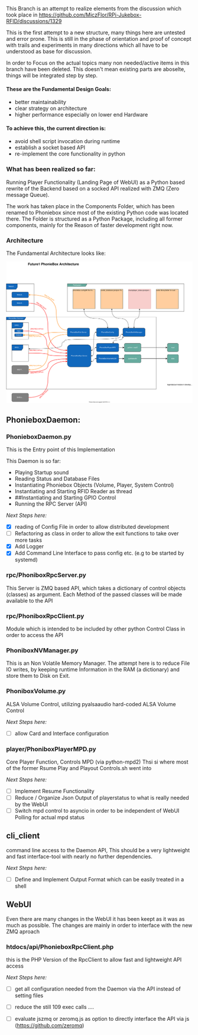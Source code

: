 This Branch is an attempt to realize elements from the discussion which took place in https://github.com/MiczFlor/RPi-Jukebox-RFID/discussions/1329

This is the first attempt to a new structure, many things here are untested and error prone. This is still in the phase of orientation and proof of concept with trails and experiments in many directions which all have to be understood as base for discussion.

In order to Focus on the actual topics many non needed/active items in this branch have been deleted. This doesn't mean existing parts are aboselte, things will be integrated step by step.

#### These are the Fundamental Design Goals:

- better maintainability
- clear strategy on architecture
- higher performance especially on lower end Hardware

#### To achieve this, the current direction is:

- avoid shell script invocation during runtime
- establish a socket based API
- re-implement the core functionality in python

### What has been realized so far:

Running Player Functionality (Landing Page of WebUI) as a Python based rewrite of the Backend based on a socked API realized with ZMQ (Zero message Queue).

The work has taken place in the Components Folder, which has been renamed to Phoniebox since most of the existing Python code was located there. The Folder is structured as a Python Package, including all former components, mainly for the Reason of faster development right now.

### Architecture
The Fundamental Architecture looks like:

<img src="./docs/architecture.svg">


## PhonieboxDaemon:


### PhonieboxDaemon.py
This is the Entry point of this Implementation

This Daemon is so far:

- Playing Startup sound
- Reading Status and Database Files
- Instantiating Phoniebox Objects (Volume, Player, System Control)
- Instantiating and Starting RFID Reader as thread
- \##Instantiating and Starting GPIO Control
- Running the RPC Server (API)

_Next Steps here:_

- [X] reading of Config File in order to allow distributed development
- [ ] Refactoring as class in order to allow the exit functions to take over more tasks
- [X] Add Logger
- [X] Add Command Line Interface to pass config etc. (e.g to be started by systemd)

### rpc/PhoniboxRpcServer.py

This Server is ZMQ based API, which takes a dictionary of control objects (classes) as argument. 
Each Method of the passed classes will be made available to the API

### rpc/PhoniboxRpcClient.py

Module which is intended to be included by other python Control Class in order to access the API


### PhoniboxNVManager.py

This is an Non Volatile Memory Manager. The attempt here is to reduce File IO writes, by keeping runtime Information in the RAM (a dictionary) and store them to Disk on Exit.

### PhoniboxVolume.py

ALSA Volume Control, utilizing pyalsaaudio
hard-coded ALSA Volume Control 

_Next Steps here:_

- [ ] allow Card and Interface configuration

### player/PhoniboxPlayerMPD.py

Core Player Function, Controls MPD (via python-mpd2)
Thsi si where most of the former Rsume Play and Playout Controls.sh went into

_Next Steps here:_

- [ ] Implement Resume Functionality
- [ ] Reduce / Organize Json Output  of playerstatus to what is really needed by the WebUI
- [ ] Switch mpd control to asyncio in order to be independent of WebUI Polling for actual  mpd status

## cli_client
command line access to the Daemon API,
This should be a very lightweight and fast interface-tool with nearly no further dependencies.

_Next Steps here:_

- [ ] Define and Implement Output Format which can be easily treated in a shell



## WebUI

Even there are many changes in the WebUI it has been keept as it was as much as possible.
The changes are mainly in order to interface with the new ZMQ aproach

### htdocs/api/PhonieboxRpcClient.php
this is the PHP Version of the RpcClient to allow fast and lightweight API access

_Next Steps here:_

- [ ] get all configuration needed from the Daemon via the API instead of setting files
- [ ] reduce the still 109 exec calls ....
- [ ] evaluate jszmq or zeromq.js as option to directly interface the API via js (https://github.com/zeromq)






